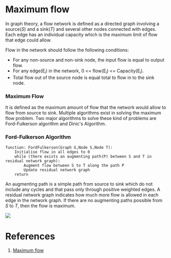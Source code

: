# Maximum flow

In graph theory, a flow network is defined as a directed graph involving a source(*S*) and a sink(*T*) and several other nodes connected with edges. Each edge has an individual capacity which is the maximum limit of flow that edge could allow.

Flow in the network should follow the following conditions:

 - For any non-source and non-sink node, the input flow is equal to output flow.
 - For any edge(E<sub>i</sub>) in the network, 0 <= flow(E<sub>i</sub>) <= Capacity(E<sub>i</sub>).
 - Total flow out of the source node is equal total to flow in to the sink node.

### Maximum Flow

It is defined as the maximum amount of flow that the network would allow to flow from source to sink. Multiple algorithms exist in solving the maximum flow problem. Two major algorithms to solve these kind of problems are Ford-Fulkerson algorithm and Dinic's Algorithm.

### Ford-Fulkerson Algorithm

~~~
function: FordFulkerson(Graph G,Node S,Node T):
    Initialise flow in all edges to 0
    while (there exists an augmenting path(P) between S and T in residual network graph):
        Augment flow between S to T along the path P
        Update residual network graph
    return
~~~

An augmenting path is a simple path from source to sink which do not include any cycles and that pass only through positive weighted edges. A residual network graph indicates how much more flow is allowed in each edge in the network graph. If there are no augmenting paths possible from *S* to *T*, then the flow is maximum.

![](https://he-s3.s3.amazonaws.com/media/uploads/61e8b57.png)


# References

1. [Maximum flow](https://www.hackerearth.com/zh/practice/algorithms/graphs/maximum-flow/tutorial/)